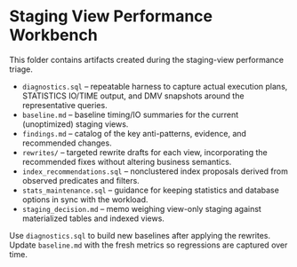 # Staging View Performance Workbench

This folder contains artifacts created during the staging-view performance triage.

- `diagnostics.sql` – repeatable harness to capture actual execution plans, STATISTICS IO/TIME output, and DMV snapshots around the representative queries.
- `baseline.md` – baseline timing/IO summaries for the current (unoptimized) staging views.
- `findings.md` – catalog of the key anti-patterns, evidence, and recommended changes.
- `rewrites/` – targeted rewrite drafts for each view, incorporating the recommended fixes without altering business semantics.
- `index_recommendations.sql` – nonclustered index proposals derived from observed predicates and filters.
- `stats_maintenance.sql` – guidance for keeping statistics and database options in sync with the workload.
- `staging_decision.md` – memo weighing view-only staging against materialized tables and indexed views.

Use `diagnostics.sql` to build new baselines after applying the rewrites. Update `baseline.md` with the fresh metrics so regressions are captured over time.
